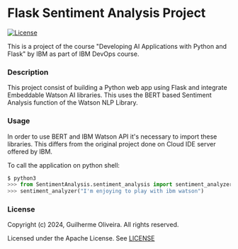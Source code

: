 # Flask Sentiment Analysis Project

[![License](https://img.shields.io/badge/License-Apache-yellow.svg)](https://opensource.org/license/apache-2-0)

This is a project of the course "Developing AI Applications with Python and Flask" by IBM as part of IBM DevOps course.

### Description

This project consist of building a Python web app using Flask and integrate Embeddable Watson AI libraries. This uses the BERT based Sentiment Analysis function of the Watson NLP Library.

### Usage

In order to use BERT and IBM Watson API it's necessary to import these libraries. This differs from the original project done on Cloud IDE server offered by IBM.

To call the application on python shell:

```python
$ python3
>>> from SentimentAnalysis.sentiment_analysis import sentiment_analyzer
>>> sentiment_analyzer("I'm enjoying to play with ibm watson")
```


### License

Copyright (c) 2024, Guilherme Oliveira. All rights reserved.

Licensed under the Apache License. See [LICENSE](LICENSE)